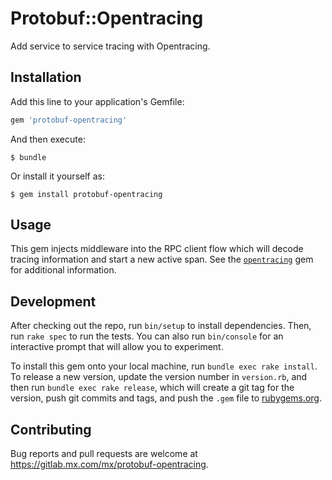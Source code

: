 # Protobuf::Opentracing

Add service to service tracing with Opentracing.

## Installation

Add this line to your application's Gemfile:

```ruby
gem 'protobuf-opentracing'
```

And then execute:

    $ bundle

Or install it yourself as:

    $ gem install protobuf-opentracing

## Usage

This gem injects middleware into the RPC client flow which will decode tracing
information and start a new active span. See the
[`opentracing`](https://rubygems.org/gems/opentracing/) gem for additional
information.

## Development

After checking out the repo, run `bin/setup` to install dependencies. Then, run
`rake spec` to run the tests. You can also run `bin/console` for an interactive
prompt that will allow you to experiment.

To install this gem onto your local machine, run `bundle exec rake install`. To
release a new version, update the version number in `version.rb`, and then run
`bundle exec rake release`, which will create a git tag for the version, push
git commits and tags, and push the `.gem` file to
[rubygems.org](https://rubygems.org).

## Contributing

Bug reports and pull requests are welcome at
https://gitlab.mx.com/mx/protobuf-opentracing.
